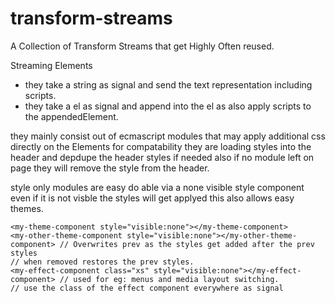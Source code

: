 # transform-streams
A Collection of Transform Streams that get Highly Often reused.


Streaming Elements 
- they take a string as signal and send the text representation including scripts.
- they take a el as signal and append into the el as also apply scripts to the appendedElement.

they mainly consist out of ecmascript modules that may apply additional css directly on the Elements
for compatability they are loading styles into the header and depdupe the header styles if needed
also if no module left on page they will remove the style from the header.

style only modules are easy do able via a none visible style component even if it is not visble 
the styles will get applyed this also allows easy themes.


```
<my-theme-component style="visible:none"></my-theme-component>
<my-other-theme-component style="visible:none"></my-other-theme-component> // Overwrites prev as the styles get added after the prev styles
// when removed restores the prev styles. 
<my-effect-component class="xs" style="visible:none"></my-effect-component> // used for eg: menus and media layout switching.
// use the class of the effect component everywhere as signal
```
